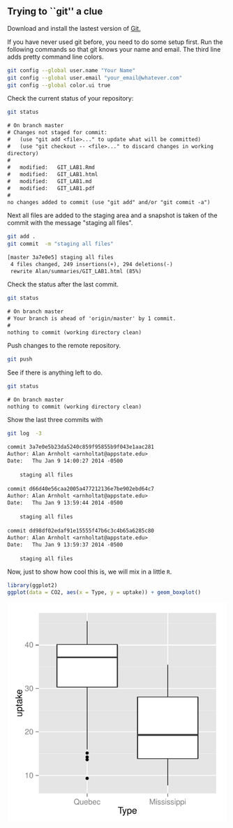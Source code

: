 ## Trying to ``git'' a clue


Download and install the lastest version of [Git.](http://git-scm.com/downloads)




If you have never used git before, you need to do some setup first.  Run the following commands so that git knows your name and email.  The third line adds pretty command line colors. 


```bash
git config --global user.name "Your Name"
git config --global user.email "your_email@whatever.com"
git config --global color.ui true
```


Check the current status of your repository:

```bash
git status
```

```
# On branch master
# Changes not staged for commit:
#   (use "git add <file>..." to update what will be committed)
#   (use "git checkout -- <file>..." to discard changes in working directory)
#
#	modified:   GIT_LAB1.Rmd
#	modified:   GIT_LAB1.html
#	modified:   GIT_LAB1.md
#	modified:   GIT_LAB1.pdf
#
no changes added to commit (use "git add" and/or "git commit -a")
```


Next all files are added to the staging area and a snapshot is taken of the commit with the message "staging all files".

```bash
git add .
git commit  -m "staging all files"
```

```
[master 3a7e0e5] staging all files
 4 files changed, 249 insertions(+), 294 deletions(-)
 rewrite Alan/summaries/GIT_LAB1.html (85%)
```


Check the status after the last commit.

```bash
git status
```

```
# On branch master
# Your branch is ahead of 'origin/master' by 1 commit.
#
nothing to commit (working directory clean)
```

Push changes to the remote repository. 

```bash
git push
```

See if there is anything left to do.

```bash
git status
```

```
# On branch master
nothing to commit (working directory clean)
```

Show the last three commits with

```bash
git log  -3
```

```
commit 3a7e0e5b23da5240c859f95855b9f043e1aac281
Author: Alan Arnholt <arnholtat@appstate.edu>
Date:   Thu Jan 9 14:00:27 2014 -0500

    staging all files

commit d66d40e56caa2005a477212136e7be902ebd64c7
Author: Alan Arnholt <arnholtat@appstate.edu>
Date:   Thu Jan 9 13:59:44 2014 -0500

    staging all files

commit dd98df02edaf91e15555f47b6c3c4b65a6285c80
Author: Alan Arnholt <arnholtat@appstate.edu>
Date:   Thu Jan 9 13:59:37 2014 -0500

    staging all files
```


Now, just to show how cool this is, we will mix in a little `R`.


```r
library(ggplot2)
ggplot(data = CO2, aes(x = Type, y = uptake)) + geom_boxplot()
```

<img src="figure/unnamed-chunk-1.pdf" title="plot of chunk unnamed-chunk-1" alt="plot of chunk unnamed-chunk-1" style="display: block; margin: auto;" />

